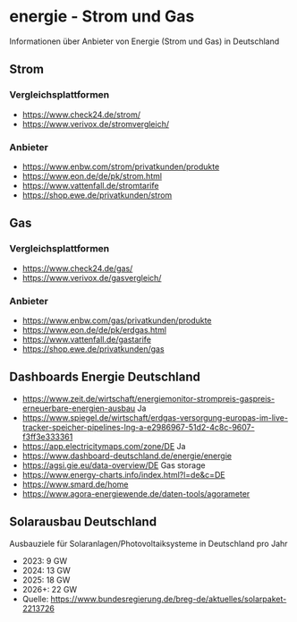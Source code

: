 # energie - Strom und Gas
Informationen über Anbieter von Energie (Strom und Gas) in Deutschland

## Strom
### Vergleichsplattformen
- https://www.check24.de/strom/
- https://www.verivox.de/stromvergleich/

### Anbieter
- https://www.enbw.com/strom/privatkunden/produkte
- https://www.eon.de/de/pk/strom.html
- https://www.vattenfall.de/stromtarife
- https://shop.ewe.de/privatkunden/strom

## Gas
### Vergleichsplattformen
- https://www.check24.de/gas/
- https://www.verivox.de/gasvergleich/

### Anbieter
- https://www.enbw.com/gas/privatkunden/produkte
- https://www.eon.de/de/pk/erdgas.html
- https://www.vattenfall.de/gastarife
- https://shop.ewe.de/privatkunden/gas

## Dashboards Energie Deutschland
- https://www.zeit.de/wirtschaft/energiemonitor-strompreis-gaspreis-erneuerbare-energien-ausbau Ja
- https://www.spiegel.de/wirtschaft/erdgas-versorgung-europas-im-live-tracker-speicher-pipelines-lng-a-e2986967-51d2-4c8c-9607-f3ff3e333361
- https://app.electricitymaps.com/zone/DE Ja
- https://www.dashboard-deutschland.de/energie/energie
- https://agsi.gie.eu/data-overview/DE Gas storage
- https://www.energy-charts.info/index.html?l=de&c=DE
- https://www.smard.de/home
- https://www.agora-energiewende.de/daten-tools/agorameter

## Solarausbau Deutschland
Ausbauziele für Solaranlagen/Photovoltaiksysteme in Deutschland pro Jahr
- 2023: 9 GW
- 2024: 13 GW
- 2025: 18 GW
- 2026+: 22 GW
- Quelle: https://www.bundesregierung.de/breg-de/aktuelles/solarpaket-2213726
